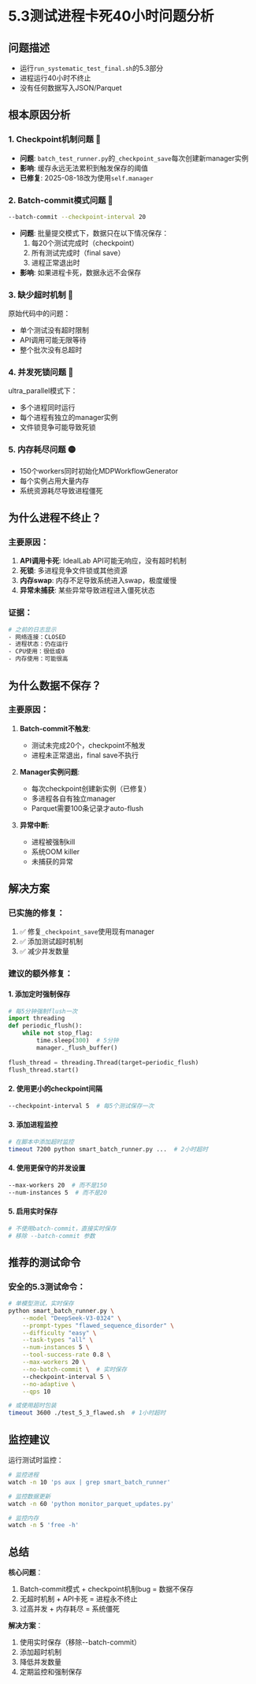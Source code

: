# 5.3测试进程卡死40小时问题分析

## 问题描述
- 运行`run_systematic_test_final.sh`的5.3部分
- 进程运行40小时不终止
- 没有任何数据写入JSON/Parquet

## 根本原因分析

### 1. **Checkpoint机制问题** 🔴
- **问题**: `batch_test_runner.py`的`_checkpoint_save`每次创建新manager实例
- **影响**: 缓存永远无法累积到触发保存的阈值
- **已修复**: 2025-08-18改为使用`self.manager`

### 2. **Batch-commit模式问题** 🔴
```bash
--batch-commit --checkpoint-interval 20
```
- **问题**: 批量提交模式下，数据只在以下情况保存：
  1. 每20个测试完成时（checkpoint）
  2. 所有测试完成时（final save）
  3. 进程正常退出时
- **影响**: 如果进程卡死，数据永远不会保存

### 3. **缺少超时机制** 🔴
原始代码中的问题：
- 单个测试没有超时限制
- API调用可能无限等待
- 整个批次没有总超时

### 4. **并发死锁问题** 🔴
ultra_parallel模式下：
- 多个进程同时运行
- 每个进程有独立的manager实例
- 文件锁竞争可能导致死锁

### 5. **内存耗尽问题** 🟡
- 150个workers同时初始化MDPWorkflowGenerator
- 每个实例占用大量内存
- 系统资源耗尽导致进程僵死

## 为什么进程不终止？

### 主要原因：
1. **API调用卡死**: IdealLab API可能无响应，没有超时机制
2. **死锁**: 多进程竞争文件锁或其他资源
3. **内存swap**: 内存不足导致系统进入swap，极度缓慢
4. **异常未捕获**: 某些异常导致进程进入僵死状态

### 证据：
```bash
# 之前的日志显示
- 网络连接：CLOSED
- 进程状态：仍在运行
- CPU使用：很低或0
- 内存使用：可能很高
```

## 为什么数据不保存？

### 主要原因：
1. **Batch-commit不触发**: 
   - 测试未完成20个，checkpoint不触发
   - 进程未正常退出，final save不执行

2. **Manager实例问题**:
   - 每次checkpoint创建新实例（已修复）
   - 多进程各自有独立manager
   - Parquet需要100条记录才auto-flush

3. **异常中断**:
   - 进程被强制kill
   - 系统OOM killer
   - 未捕获的异常

## 解决方案

### 已实施的修复：
1. ✅ 修复`_checkpoint_save`使用现有manager
2. ✅ 添加测试超时机制
3. ✅ 减少并发数量

### 建议的额外修复：

#### 1. 添加定时强制保存
```python
# 每5分钟强制flush一次
import threading
def periodic_flush():
    while not stop_flag:
        time.sleep(300)  # 5分钟
        manager._flush_buffer()
        
flush_thread = threading.Thread(target=periodic_flush)
flush_thread.start()
```

#### 2. 使用更小的checkpoint间隔
```bash
--checkpoint-interval 5  # 每5个测试保存一次
```

#### 3. 添加进程监控
```bash
# 在脚本中添加超时监控
timeout 7200 python smart_batch_runner.py ...  # 2小时超时
```

#### 4. 使用更保守的并发设置
```bash
--max-workers 20  # 而不是150
--num-instances 5  # 而不是20
```

#### 5. 启用实时保存
```bash
# 不使用batch-commit，直接实时保存
# 移除 --batch-commit 参数
```

## 推荐的测试命令

### 安全的5.3测试命令：
```bash
# 单模型测试，实时保存
python smart_batch_runner.py \
    --model "DeepSeek-V3-0324" \
    --prompt-types "flawed_sequence_disorder" \
    --difficulty "easy" \
    --task-types "all" \
    --num-instances 5 \
    --tool-success-rate 0.8 \
    --max-workers 20 \
    --no-batch-commit \  # 实时保存
    --checkpoint-interval 5 \
    --no-adaptive \
    --qps 10

# 或使用超时包装
timeout 3600 ./test_5_3_flawed.sh  # 1小时超时
```

## 监控建议

运行测试时监控：
```bash
# 监控进程
watch -n 10 'ps aux | grep smart_batch_runner'

# 监控数据更新
watch -n 60 'python monitor_parquet_updates.py'

# 监控内存
watch -n 5 'free -h'
```

## 总结

**核心问题**：
1. Batch-commit模式 + checkpoint机制bug = 数据不保存
2. 无超时机制 + API卡死 = 进程永不终止
3. 过高并发 + 内存耗尽 = 系统僵死

**解决方案**：
1. 使用实时保存（移除--batch-commit）
2. 添加超时机制
3. 降低并发数量
4. 定期监控和强制保存
